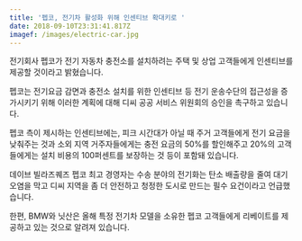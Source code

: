 ```yaml
---
title: '펩코, 전기차 활성화 위해 인센티브 확대키로 '
date: 2018-09-10T23:31:41.817Z
imagef: /images/electric-car.jpg
---
```

전기회사 펩코가 전기 자동차 충전소를 설치하려는 주택 및 상업 고객들에게 인센티브를 제공할 것이라고 밝혔습니다. 



펩코는 전기요금 감면과 충전소 설치를 위한 인센티브 등 전기 운송수단의 접근성을 증가시키기 위해 이러한 계획에 대해 디씨 공공 서비스 위원회의 승인을 촉구하고 있습니다. 



펩코 측이 제시하는 인센티브에는, 피크 시간대가 아닐 때 주거 고객들에게 전기 요금을 낮춰주는 것과 소외 지역 거주자들에게는 충전 요금의 50%를 할인해주고 20%의 고객들에게는 설치 비용의 100퍼센트를 보장하는 것 등이 포함돼 있습니다. 



데이브 빌라즈퀘즈 펩코 최고 경영자는 수송 분야의 전기화는 탄소 배출량을 줄여 대기 오염을 막고 디씨 지역을 좀 더 안전하고 청정한 도시로 만드는 필수 요건이라고 언급했습니다.



한편, BMW와 닛산은 올해 특정 전기차 모델을 소유한 펩코 고객들에게 리베이트를 제공하고 있는 것으로 알려져 있습니다.

